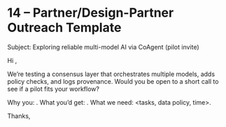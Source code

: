 # 14 – Partner/Design-Partner Outreach Template

Subject: Exploring reliable multi-model AI via CoAgent (pilot invite)

Hi <Name>,

We’re testing a consensus layer that orchestrates multiple models, adds policy checks,
and logs provenance. Would you be open to a short call to see if a pilot fits your workflow?

Why you: <reason>. What you’d get: <benefit>. What we need: <tasks, data policy, time>.

Thanks,
<You>
